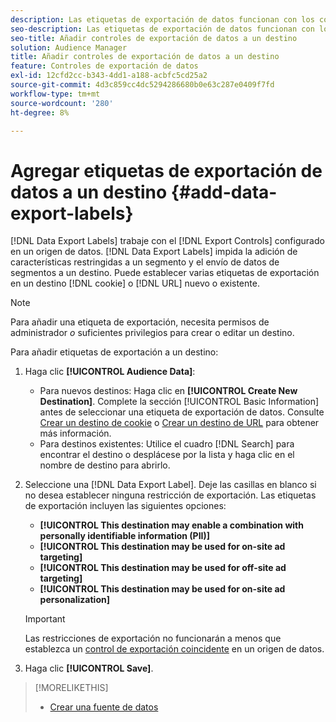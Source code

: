 ```yaml
---
description: Las etiquetas de exportación de datos funcionan con los controles de exportación establecidos en un origen de datos. Las etiquetas de exportación de datos impiden añadir características restringidas a un segmento y enviar datos de segmento a un destino. Puede establecer varias etiquetas de exportación en un destino de URL o cookie nuevo o existente.
seo-description: Las etiquetas de exportación de datos funcionan con los controles de exportación establecidos en un origen de datos. Las etiquetas de exportación de datos impiden añadir características restringidas a un segmento y enviar datos de segmento a un destino. Puede establecer varias etiquetas de exportación en un destino de URL o cookie nuevo o existente.
seo-title: Añadir controles de exportación de datos a un destino
solution: Audience Manager
title: Añadir controles de exportación de datos a un destino
feature: Controles de exportación de datos
exl-id: 12cfd2cc-b343-4dd1-a188-acbfc5cd25a2
source-git-commit: 4d3c859cc4dc5294286680b0e63c287e0409f7fd
workflow-type: tm+mt
source-wordcount: '280'
ht-degree: 8%

---
```


# Agregar etiquetas de exportación de datos a un destino {#add-data-export-labels}

[!DNL Data Export Labels] trabaje con el  [!DNL Export Controls] configurado en un origen de datos. [!DNL Data Export Labels] impida la adición de características restringidas a un segmento y el envío de datos de segmentos a un destino. Puede establecer varias etiquetas de exportación en un destino [!DNL cookie] o [!DNL URL] nuevo o existente.

>[!NOTE]
>
>Para añadir una etiqueta de exportación, necesita permisos de administrador *o* suficientes privilegios para crear o editar un destino.

<!-- t_export_labels.xml -->

Para añadir etiquetas de exportación a un destino:

1. Haga clic **[!UICONTROL Audience Data]**:
   * Para nuevos destinos: Haga clic en **[!UICONTROL Create New Destination]**. Complete la sección [!UICONTROL Basic Information] antes de seleccionar una etiqueta de exportación de datos. Consulte [Crear un destino de cookie](../../features/destinations/create-cookie-destination.md) o [Crear un destino de URL](../../features/destinations/create-url-destination.md) para obtener más información.
   * Para destinos existentes: Utilice el cuadro [!DNL Search] para encontrar el destino o desplácese por la lista y haga clic en el nombre de destino para abrirlo.
1. Seleccione una [!DNL Data Export Label]. Deje las casillas en blanco si no desea establecer ninguna restricción de exportación. Las etiquetas de exportación incluyen las siguientes opciones:
   * **[!UICONTROL This destination may enable a combination with personally identifiable information (PII)]**
   * **[!UICONTROL This destination may be used for on-site ad targeting]**
   * **[!UICONTROL This destination may be used for off-site ad targeting]**
   * **[!UICONTROL This destination may be used for on-site ad personalization]**

   >[!IMPORTANT]
   >
   >Las restricciones de exportación no funcionarán a menos que establezca un [control de exportación coincidente](../../features/data-export-controls.md) en un origen de datos.
1. Haga clic **[!UICONTROL Save]**.

>[!MORELIKETHIS]
>
>* [Crear una fuente de datos](../../features/manage-datasources.md#create-data-source)

